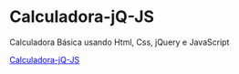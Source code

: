 # Calculadora-jQ-JS
Calculadora Básica usando Html, Css, jQuery e JavaScript

<a href="https://farleypyter.github.io/Calculadora-jQ-JS/" style="color: blue; text-decoration: underline;">Calculadora-jQ-JS</a>
